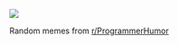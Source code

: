 ![](https://preview.redd.it/up8wl7ozukle1.png?width=320&crop=smart&auto=webp&s=96ed7079bb629afe662a6767b)

 Random memes from [r/ProgrammerHumor](https://www.reddit.com/r/ProgrammerHumor/)
